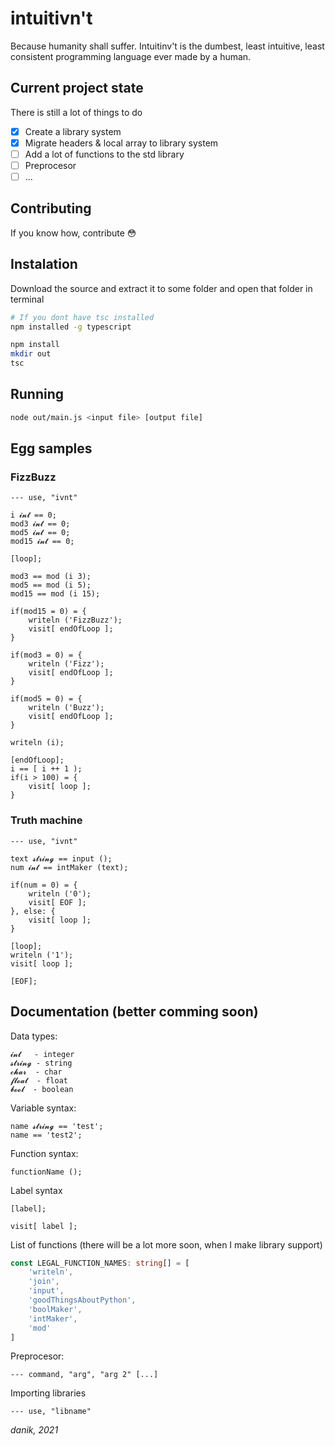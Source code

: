 # intuitivn't
Because humanity shall suffer.
Intuitinv't is the dumbest, least intuitive, least consistent programming language ever made by a human.

## Current project state
There is still a lot of things to do

- [x] Create a library system
- [x] Migrate headers & local array to library system 
- [ ] Add a lot of functions to the std library
- [ ] Preprocesor
- [ ] ...

## Contributing
If you know how, contribute :flushed:

## Instalation
Download the source and extract it to some folder and open that folder in terminal

```bash
# If you dont have tsc installed
npm installed -g typescript

npm install
mkdir out
tsc
```

## Running

```bash
node out/main.js <input file> [output file]
```

## Egg samples
### FizzBuzz
```
--- use, "ivnt"

i 𝓲𝓷𝓽 == 0;
mod3 𝓲𝓷𝓽 == 0;
mod5 𝓲𝓷𝓽 == 0;
mod15 𝓲𝓷𝓽 == 0;

[loop];

mod3 == mod (i 3);
mod5 == mod (i 5);
mod15 == mod (i 15);

if(mod15 = 0) = {
    writeln ('FizzBuzz');
    visit[ endOfLoop ];
}

if(mod3 = 0) = {
    writeln ('Fizz');
    visit[ endOfLoop ];
}

if(mod5 = 0) = {
    writeln ('Buzz');
    visit[ endOfLoop ];
}

writeln (i);

[endOfLoop];
i == [ i ++ 1 );
if(i > 100) = {
    visit[ loop ];
}

```

### Truth machine
```
--- use, "ivnt"

text 𝓼𝓽𝓻𝓲𝓷𝓰 == input ();
num 𝓲𝓷𝓽 == intMaker (text);

if(num = 0) = {
	writeln ('0');
	visit[ EOF ];
}, else: {
	visit[ loop ];
}

[loop];
writeln ('1');
visit[ loop ];

[EOF];
```

## Documentation (better comming soon)
Data types:
```
𝓲𝓷𝓽   - integer
𝓼𝓽𝓻𝓲𝓷𝓰 - string
𝓬𝓱𝓪𝓻  - char
𝓯𝓵𝓸𝓪𝓽  - float
𝓫𝓸𝓸𝓵  - boolean
```

Variable syntax:
```
name 𝓼𝓽𝓻𝓲𝓷𝓰 == 'test';
name == 'test2';
```

Function syntax:
```
functionName ();
```

Label syntax
```
[label];

visit[ label ];
```

List of functions (there will be a lot more soon, when I make library support)
```ts
const LEGAL_FUNCTION_NAMES: string[] = [
	'writeln',
	'join',
	'input',
	'goodThingsAboutPython',
	'boolMaker',
	'intMaker',
	'mod'
]
```

Preprocesor:
```
--- command, "arg", "arg 2" [...]
```

Importing libraries
```
--- use, "libname"
```

*danik, 2021*